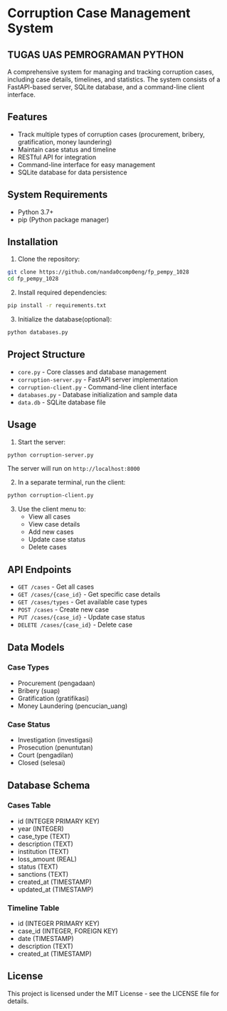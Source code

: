 # Corruption Case Management System
## TUGAS UAS PEMROGRAMAN PYTHON

A comprehensive system for managing and tracking corruption cases, including case details, timelines, and statistics. The system consists of a FastAPI-based server, SQLite database, and a command-line client interface.

## Features

- Track multiple types of corruption cases (procurement, bribery, gratification, money laundering)
- Maintain case status and timeline
- RESTful API for integration
- Command-line interface for easy management
- SQLite database for data persistence

## System Requirements

- Python 3.7+
- pip (Python package manager)

## Installation

1. Clone the repository:
```bash
git clone https://github.com/nanda0comp0eng/fp_pempy_1028
cd fp_pempy_1028
```

2. Install required dependencies:
```bash
pip install -r requirements.txt
```

3. Initialize the database(optional):
```bash
python databases.py
```

## Project Structure

- `core.py` - Core classes and database management
- `corruption-server.py` - FastAPI server implementation
- `corruption-client.py` - Command-line client interface
- `databases.py` - Database initialization and sample data
- `data.db` - SQLite database file

## Usage

1. Start the server:
```bash
python corruption-server.py
```
The server will run on `http://localhost:8000`

2. In a separate terminal, run the client:
```bash
python corruption-client.py
```

3. Use the client menu to:
   - View all cases
   - View case details
   - Add new cases
   - Update case status
   - Delete cases

## API Endpoints

- `GET /cases` - Get all cases
- `GET /cases/{case_id}` - Get specific case details
- `GET /cases/types` - Get available case types
- `POST /cases` - Create new case
- `PUT /cases/{case_id}` - Update case status
- `DELETE /cases/{case_id}` - Delete case

## Data Models

### Case Types
- Procurement (pengadaan)
- Bribery (suap)
- Gratification (gratifikasi)
- Money Laundering (pencucian_uang)

### Case Status
- Investigation (investigasi)
- Prosecution (penuntutan)
- Court (pengadilan)
- Closed (selesai)

## Database Schema

### Cases Table
- id (INTEGER PRIMARY KEY)
- year (INTEGER)
- case_type (TEXT)
- description (TEXT)
- institution (TEXT)
- loss_amount (REAL)
- status (TEXT)
- sanctions (TEXT)
- created_at (TIMESTAMP)
- updated_at (TIMESTAMP)

### Timeline Table
- id (INTEGER PRIMARY KEY)
- case_id (INTEGER, FOREIGN KEY)
- date (TIMESTAMP)
- description (TEXT)
- created_at (TIMESTAMP)

## License
This project is licensed under the MIT License - see the LICENSE file for details.
